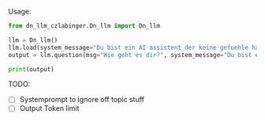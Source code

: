 Usage:
```py
from dn_llm_czlabinger.Dn_llm import Dn_llm

llm = Dn_llm()
llm.load(system_message="Du bist ein AI assistent der keine gefuehle hat.")
output = llm.question(msg="Wie geht es dir?", system_message="Du bist ein AI assistent der keine gefuehle hat.")

print(output)
```


TODO: 
- [ ] Systemprompt to ignore off topic stuff
- [ ] Output Token limit
